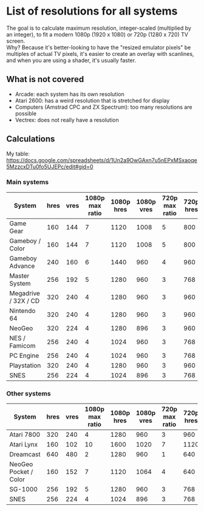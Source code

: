 # List of resolutions for all systems

The goal is to calculate maximum resolution, integer-scaled (multiplied by an integer), to fit a modern 1080p (1920 x 1080) or 720p (1280 x 720) TV screen.  
Why? Because it's better-looking to have the "resized emulator pixels" be multiples of actual TV pixels, it's easier to create an overlay with scanlines, and when you are using a shader, it's usually faster.

## What is not covered

- Arcade: each system has its own resolution
- Atari 2600: has a weird resolution that is stretched for display
- Computers (Amstrad CPC and ZX Spectrum): too many resolutions are possible
- Vectrex: does not really have a resolution

## Calculations

My table: https://docs.google.com/spreadsheets/d/1Un2a9OwGAxn7u5nEPxMSxaoqe5MzzcxDTu0fo5UJEPc/edit#gid=0

### Main systems

System                  | hres | vres | 1080p max ratio | 1080p hres | 1080p vres | 720p max ratio | 720p hres | 720p vres
------------------------|------|------|-----------------|------------|------------|----------------|-----------|-----------
Game Gear               | 160  | 144  | 7               | 1120       | 1008       | 5              | 800       | 720
Gameboy / Color         | 160  | 144  | 7               | 1120       | 1008       | 5              | 800       | 720
Gameboy Advance         | 240  | 160  | 6               | 1440       | 960        | 4              | 960       | 640
Master System           | 256  | 192  | 5               | 1280       | 960        | 3              | 768       | 576
Megadrive / 32X / CD    | 320  | 240  | 4               | 1280       | 960        | 3              | 960       | 720
Nintendo 64             | 320  | 240  | 4               | 1280       | 960        | 3              | 960       | 720
NeoGeo                  | 320  | 224  | 4               | 1280       | 896        | 3              | 960       | 672
NES / Famicom           | 256  | 240  | 4               | 1024       | 960        | 3              | 768       | 720
PC Engine               | 256  | 240  | 4               | 1024       | 960        | 3              | 768       | 720
Playstation             | 320  | 240  | 4               | 1280       | 960        | 3              | 960       | 720
SNES                    | 256  | 224  | 4               | 1024       | 896        | 3              | 768       | 672

### Other systems

System                  | hres | vres | 1080p max ratio | 1080p hres | 1080p vres | 720p max ratio | 720p hres | 720p vres
------------------------|------|------|-----------------|------------|------------|----------------|-----------|-----------
Atari 7800              | 320  | 240  | 4               | 1280       | 960        | 3              | 960       | 720
Atari Lynx              | 160  | 102  | 10              | 1600       | 1020       | 7              | 1120      | 714
Dreamcast               | 640  | 480  | 2               | 1280       | 960        | 1              | 640       | 480
NeoGeo Pocket / Color   | 160  | 152  | 7               | 1120       | 1064       | 4              | 640       | 608
SG-1000                 | 256  | 192  | 5               | 1280       | 960        | 3              | 768       | 576
SNES                    | 256  | 224  | 4               | 1024       | 896        | 3              | 768       | 672
